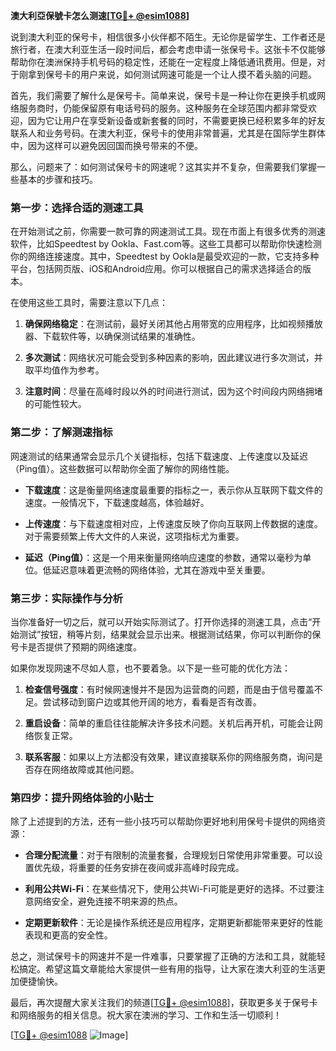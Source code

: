 **澳大利亞保號卡怎么测速[[TG💪+ @esim1088](https://t.me/s/esim1088)]**

说到澳大利亚的保号卡，相信很多小伙伴都不陌生。无论你是留学生、工作者还是旅行者，在澳大利亚生活一段时间后，都会考虑申请一张保号卡。这张卡不仅能够帮助你在澳洲保持手机号码的稳定性，还能在一定程度上降低通讯费用。但是，对于刚拿到保号卡的用户来说，如何测试网速可能是一个让人摸不着头脑的问题。

首先，我们需要了解什么是保号卡。简单来说，保号卡是一种让你在更换手机或网络服务商时，仍能保留原有电话号码的服务。这种服务在全球范围内都非常受欢迎，因为它让用户在享受新设备或新套餐的同时，不需要更换已经积累多年的好友联系人和业务号码。在澳大利亚，保号卡的使用非常普遍，尤其是在国际学生群体中，因为这样可以避免因回国而换号带来的不便。

那么，问题来了：如何测试保号卡的网速呢？这其实并不复杂，但需要我们掌握一些基本的步骤和技巧。

### 第一步：选择合适的测速工具

在开始测试之前，你需要一款可靠的网速测试工具。现在市面上有很多优秀的测速软件，比如Speedtest by Ookla、Fast.com等。这些工具都可以帮助你快速检测你的网络连接速度。其中，Speedtest by Ookla是最受欢迎的一款，它支持多种平台，包括网页版、iOS和Android应用。你可以根据自己的需求选择适合的版本。

在使用这些工具时，需要注意以下几点：

1. **确保网络稳定**：在测试前，最好关闭其他占用带宽的应用程序，比如视频播放器、下载软件等，以确保测试结果的准确性。
   
2. **多次测试**：网络状况可能会受到多种因素的影响，因此建议进行多次测试，并取平均值作为参考。

3. **注意时间**：尽量在高峰时段以外的时间进行测试，因为这个时间段内网络拥堵的可能性较大。

### 第二步：了解测速指标

网速测试的结果通常会显示几个关键指标，包括下载速度、上传速度以及延迟（Ping值）。这些数据可以帮助你全面了解你的网络性能。

- **下载速度**：这是衡量网络速度最重要的指标之一，表示你从互联网下载文件的速度。一般情况下，下载速度越高，体验越好。
  
- **上传速度**：与下载速度相对应，上传速度反映了你向互联网上传数据的速度。对于需要频繁上传大文件的人来说，这项指标尤为重要。
  
- **延迟（Ping值）**：这是一个用来衡量网络响应速度的参数，通常以毫秒为单位。低延迟意味着更流畅的网络体验，尤其在游戏中至关重要。

### 第三步：实际操作与分析

当你准备好一切之后，就可以开始实际测试了。打开你选择的测速工具，点击“开始测试”按钮，稍等片刻，结果就会显示出来。根据测试结果，你可以判断你的保号卡是否提供了预期的网络速度。

如果你发现网速不尽如人意，也不要着急。以下是一些可能的优化方法：

1. **检查信号强度**：有时候网速慢并不是因为运营商的问题，而是由于信号覆盖不足。尝试移动到窗户边或其他开阔的地方，看看是否有改善。
   
2. **重启设备**：简单的重启往往能解决许多技术问题。关机后再开机，可能会让网络恢复正常。
   
3. **联系客服**：如果以上方法都没有效果，建议直接联系你的网络服务商，询问是否存在网络故障或其他问题。

### 第四步：提升网络体验的小贴士

除了上述提到的方法，还有一些小技巧可以帮助你更好地利用保号卡提供的网络资源：

- **合理分配流量**：对于有限制的流量套餐，合理规划日常使用非常重要。可以设置优先级，将重要的任务安排在夜间或非高峰时段完成。
  
- **利用公共Wi-Fi**：在某些情况下，使用公共Wi-Fi可能是更好的选择。不过要注意网络安全，避免连接不明来源的热点。

- **定期更新软件**：无论是操作系统还是应用程序，定期更新都能带来更好的性能表现和更高的安全性。

总之，测试保号卡的网速并不是一件难事，只要掌握了正确的方法和工具，就能轻松搞定。希望这篇文章能给大家提供一些有用的指导，让大家在澳大利亚的生活更加便捷愉快。

最后，再次提醒大家关注我们的频道[[TG💪+ @esim1088](https://t.me/s/esim1088)]，获取更多关于保号卡和网络服务的相关信息。祝大家在澳洲的学习、工作和生活一切顺利！

[[TG💪+ @esim1088](https://t.me/s/esim1088) ![Image](https://i.postimg.cc/4NQfJmqS/Snipaste-2025-05-13-00-14-12.png)]